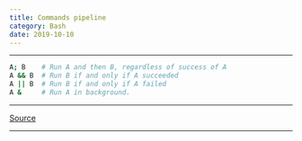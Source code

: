```yaml
---
title: Commands pipeline
category: Bash
date: 2019-10-10
---
```


-----

```bash
A; B    # Run A and then B, regardless of success of A
A && B  # Run B if and only if A succeeded
A || B  # Run B if and only if A failed
A &     # Run A in background.
```

-----

[Source](https://askubuntu.com/a/539293)

-----